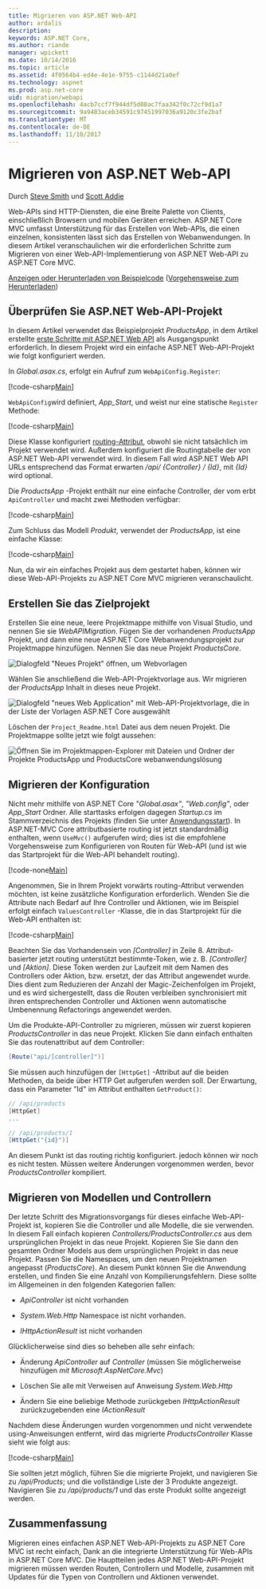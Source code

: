 ```yaml
---
title: Migrieren von ASP.NET Web-API
author: ardalis
description: 
keywords: ASP.NET Core,
ms.author: riande
manager: wpickett
ms.date: 10/14/2016
ms.topic: article
ms.assetid: 4f0564b4-ed4e-4e1e-9755-c1144d21a0ef
ms.technology: aspnet
ms.prod: asp.net-core
uid: migration/webapi
ms.openlocfilehash: 4acb7ccf7f944df5d08ac7faa342f0c72cf9d1a7
ms.sourcegitcommit: 9a9483aceb34591c97451997036a9120c3fe2baf
ms.translationtype: MT
ms.contentlocale: de-DE
ms.lasthandoff: 11/10/2017
---
```

# <a name="migrating-from-aspnet-web-api"></a>Migrieren von ASP.NET Web-API

Durch [Steve Smith](https://ardalis.com/) und [Scott Addie](https://scottaddie.com)

Web-APIs sind HTTP-Diensten, die eine Breite Palette von Clients, einschließlich Browsern und mobilen Geräten erreichen. ASP.NET Core MVC umfasst Unterstützung für das Erstellen von Web-APIs, die einen einzelnen, konsistenten lässt sich das Erstellen von Webanwendungen. In diesem Artikel veranschaulichen wir die erforderlichen Schritte zum Migrieren von einer Web-API-Implementierung von ASP.NET Web-API zu ASP.NET Core MVC.

[Anzeigen oder Herunterladen von Beispielcode](https://github.com/aspnet/Docs/tree/master/aspnetcore/migration/webapi/sample) ([Vorgehensweise zum Herunterladen](xref:tutorials/index#how-to-download-a-sample))

## <a name="review-aspnet-web-api-project"></a>Überprüfen Sie ASP.NET Web-API-Projekt

In diesem Artikel verwendet das Beispielprojekt *ProductsApp*, in dem Artikel erstellte [erste Schritte mit ASP.NET Web API](https://docs.microsoft.com/aspnet/web-api/overview/getting-started-with-aspnet-web-api/tutorial-your-first-web-api) als Ausgangspunkt erforderlich. In diesem Projekt wird ein einfache ASP.NET Web-API-Projekt wie folgt konfiguriert werden.

In *Global.asax.cs*, erfolgt ein Aufruf zum `WebApiConfig.Register`:

[!code-csharp[Main](../migration/webapi/sample/ProductsApp/Global.asax.cs?highlight=14)]

`WebApiConfig`wird definiert, *App_Start*, und weist nur eine statische `Register` Methode:

[!code-csharp[Main](../migration/webapi/sample/ProductsApp/App_Start/WebApiConfig.cs?highlight=15,16,17,18,19,20)]


Diese Klasse konfiguriert [routing-Attribut](https://docs.microsoft.com/aspnet/web-api/overview/web-api-routing-and-actions/attribute-routing-in-web-api-2), obwohl sie nicht tatsächlich im Projekt verwendet wird. Außerdem konfiguriert die Routingtabelle der von ASP.NET Web-API verwendet wird. In diesem Fall wird ASP.NET Web API URLs entsprechend das Format erwarten */api/ {Controller} / {Id}*, mit *{Id}* wird optional.

Die *ProductsApp* -Projekt enthält nur eine einfache Controller, der vom erbt `ApiController` und macht zwei Methoden verfügbar:

[!code-csharp[Main](../migration/webapi/sample/ProductsApp/Controllers/ProductsController.cs?highlight=19,24)]

Zum Schluss das Modell *Produkt*, verwendet der *ProductsApp*, ist eine einfache Klasse:

[!code-csharp[Main](webapi/sample/ProductsApp/Models/Product.cs)]

Nun, da wir ein einfaches Projekt aus dem gestartet haben, können wir diese Web-API-Projekts zu ASP.NET Core MVC migrieren veranschaulicht.

## <a name="create-the-destination-project"></a>Erstellen Sie das Zielprojekt

Erstellen Sie eine neue, leere Projektmappe mithilfe von Visual Studio, und nennen Sie sie *WebAPIMigration*. Fügen Sie der vorhandenen *ProductsApp* Projekt, und dann eine neue ASP.NET Core Webanwendungsprojekt zur Projektmappe hinzufügen. Nennen Sie das neue Projekt *ProductsCore*.

![Dialogfeld "Neues Projekt" öffnen, um Webvorlagen](webapi/_static/add-web-project.png)

Wählen Sie anschließend die Web-API-Projektvorlage aus. Wir migrieren der *ProductsApp* Inhalt in dieses neue Projekt.

![Dialogfeld "neues Web Application" mit Web-API-Projektvorlage, die in der Liste der Vorlagen ASP.NET Core ausgewählt](webapi/_static/aspnet-5-webapi.png)

Löschen der `Project_Readme.html` Datei aus dem neuen Projekt. Die Projektmappe sollte jetzt wie folgt aussehen:

![Öffnen Sie im Projektmappen-Explorer mit Dateien und Ordner der Projekte ProductsApp und ProductsCore webanwendungslösung](webapi/_static/webapimigration-solution.png)

## <a name="migrate-configuration"></a>Migrieren der Konfiguration

Nicht mehr mithilfe von ASP.NET Core *"Global.asax"*, *"Web.config"*, oder *App_Start* Ordner. Alle starttasks erfolgen dagegen *Startup.cs* im Stammverzeichnis des Projekts (finden Sie unter [Anwendungsstart](../fundamentals/startup.md)). In ASP.NET-MVC Core attributbasierte routing ist jetzt standardmäßig enthalten, wenn `UseMvc()` aufgerufen wird; dies ist die empfohlene Vorgehensweise zum Konfigurieren von Routen für Web-API (und ist wie das Startprojekt für die Web-API behandelt routing).

[!code-none[Main](../migration/webapi/sample/ProductsCore/Startup.cs?highlight=40)]

Angenommen, Sie in Ihrem Projekt vorwärts routing-Attribut verwenden möchten, ist keine zusätzliche Konfiguration erforderlich. Wenden Sie die Attribute nach Bedarf auf Ihre Controller und Aktionen, wie im Beispiel erfolgt einfach `ValuesController` -Klasse, die in das Startprojekt für die Web-API enthalten ist:

[!code-csharp[Main](../migration/webapi/sample/ProductsCore/Controllers/ValuesController.cs?highlight=9,13,20,27,33,39)]

Beachten Sie das Vorhandensein von *[Controller]* in Zeile 8. Attribut-basierter jetzt routing unterstützt bestimmte-Token, wie z. B. *[Controller]* und *[Aktion]*. Diese Token werden zur Laufzeit mit dem Namen des Controllers oder Aktion, bzw. ersetzt, der das Attribut angewendet wurde. Dies dient zum Reduzieren der Anzahl der Magic-Zeichenfolgen im Projekt, und es wird sichergestellt, dass die Routen verbleiben synchronisiert mit ihren entsprechenden Controller und Aktionen wenn automatische Umbenennung Refactorings angewendet werden.

Um die Produkte-API-Controller zu migrieren, müssen wir zuerst kopieren *ProductsController* in das neue Projekt. Klicken Sie dann einfach enthalten Sie das routenattribut auf dem Controller:

```csharp
[Route("api/[controller]")]
```

Sie müssen auch hinzufügen der `[HttpGet]` -Attribut auf die beiden Methoden, da beide über HTTP Get aufgerufen werden soll. Der Erwartung, dass ein Parameter "Id" im Attribut enthalten `GetProduct()`:

```csharp
// /api/products
[HttpGet]
...

// /api/products/1
[HttpGet("{id}")]
```

An diesem Punkt ist das routing richtig konfiguriert. jedoch können wir noch es nicht testen. Müssen weitere Änderungen vorgenommen werden, bevor *ProductsController* kompiliert.

## <a name="migrate-models-and-controllers"></a>Migrieren von Modellen und Controllern

Der letzte Schritt des Migrationsvorgangs für dieses einfache Web-API-Projekt ist, kopieren Sie die Controller und alle Modelle, die sie verwenden. In diesem Fall einfach kopieren *Controllers/ProductsController.cs* aus dem ursprünglichen Projekt in das neue Projekt. Kopieren Sie Sie dann den gesamten Ordner Models aus dem ursprünglichen Projekt in das neue Projekt. Passen Sie die Namespaces, um den neuen Projektnamen angepasst (*ProductsCore*).  An diesem Punkt können Sie die Anwendung erstellen, und finden Sie eine Anzahl von Kompilierungsfehlern. Diese sollte im Allgemeinen in den folgenden Kategorien fallen:

* *ApiController* ist nicht vorhanden

* *System.Web.Http* Namespace ist nicht vorhanden.

* *IHttpActionResult* ist nicht vorhanden

Glücklicherweise sind dies so beheben alle sehr einfach:

* Änderung *ApiController* auf *Controller* (müssen Sie möglicherweise hinzufügen *mit Microsoft.AspNetCore.Mvc*)

* Löschen Sie alle mit Verweisen auf Anweisung *System.Web.Http*

* Ändern Sie eine beliebige Methode zurückgeben *IHttpActionResult* zurückzugebenden eine *IActionResult*

Nachdem diese Änderungen wurden vorgenommen und nicht verwendete using-Anweisungen entfernt, wird das migrierte *ProductsController* Klasse sieht wie folgt aus:

[!code-csharp[Main](../migration/webapi/sample/ProductsCore/Controllers/ProductsController.cs?highlight=1,2,6,8,9,27)]

Sie sollten jetzt möglich, führen Sie die migrierte Projekt, und navigieren Sie zu */api/Products*; und die vollständige Liste der 3 Produkte angezeigt. Navigieren Sie zu */api/products/1* und das erste Produkt sollte angezeigt werden.

## <a name="summary"></a>Zusammenfassung

Migrieren eines einfachen ASP.NET Web-API-Projekts zu ASP.NET Core MVC ist recht einfach, Dank an die integrierte Unterstützung für Web-APIs in ASP.NET Core MVC. Die Hauptteilen jedes ASP.NET Web-API-Projekt migrieren müssen werden Routen, Controllern und Modelle, zusammen mit Updates für die Typen von Controllern und Aktionen verwendet.
